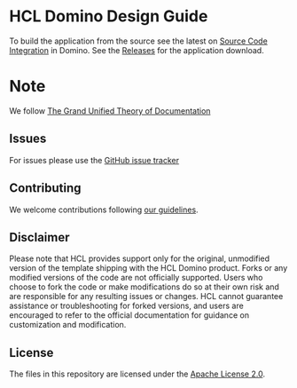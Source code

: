 # HCL Domino Design Guide

To build the application from the source see the latest on [Source Code Integration](https://help.hcltechsw.com/dom_designer/14.0.0/basic/wn_sourcecodeutilitytool.html) in Domino. See the [Releases](https://github.com/<organization>/<repository>/releases) for the application download.

# Note
We follow [The Grand Unified Theory of Documentation](https://documentation.divio.com)

## Issues
For issues please use the [GitHub issue tracker](https://github.com/<organization>/<repository>/issues)

## Contributing
We welcome contributions following [our guidelines](CONTRIBUTING.md).

## Disclaimer
Please note that HCL provides support only for the original, unmodified version of the template shipping with the HCL Domino product. Forks or any modified versions of the code are not officially supported. Users who choose to fork the code or make modifications do so at their own risk and are responsible for any resulting issues or changes. HCL cannot guarantee assistance or troubleshooting for forked versions, and users are encouraged to refer to the official documentation for guidance on customization and modification.

## License
The files in this repository are licensed under the [Apache License 2.0](https://www.apache.org/licenses/LICENSE-2.0.html).
